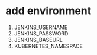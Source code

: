 # add environment
1. JENKINS_USERNAME
2. JENKINS_PASSWORD
3. JENKINS_BASEURL
4. KUBERNETES_NAMESPACE
